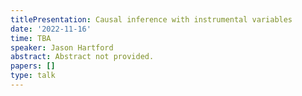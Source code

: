 ```yaml
---
titlePresentation: Causal inference with instrumental variables
date: '2022-11-16'
time: TBA
speaker: Jason Hartford
abstract: Abstract not provided.
papers: []
type: talk
---
```

